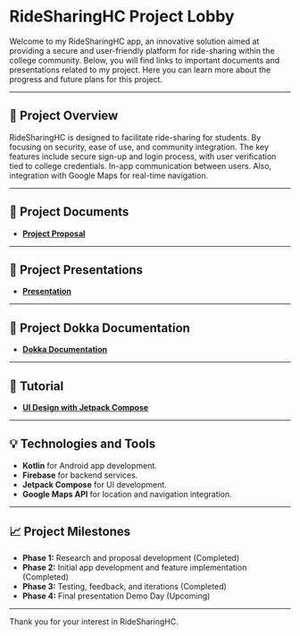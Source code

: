 # RideSharingHC Project Lobby

Welcome to my RideSharingHC app, an innovative solution aimed at providing a secure and user-friendly platform for ride-sharing within the college community. Below, you will find links to important documents and presentations related to my project. Here you can learn more about the progress and future plans for this project.

---

## 🚗 **Project Overview**

RideSharingHC is designed to facilitate ride-sharing for students. By focusing on security, ease of use, and community integration. The key features include secure sign-up and login process, with user verification tied to college credentials. In-app communication between users. Also, integration with Google Maps for real-time navigation.

---

## 📂 **Project Documents**

- **[Project Proposal](https://hanover-cs.github.io/HC25-Caio-Montilha-Senior-Project/docs/proposal.html)**

---

## 🎤 **Project Presentations**

- **[Presentation](https://hanover-cs.github.io/HC25-Caio-Montilha-Senior-Project/docs/presentation.html)**

---

## 🎤 **Project Dokka Documentation**

- **[Dokka Documentation](https://hanover-cs.github.io/HC25-Caio-Montilha-Senior-Project/api/)**

---

## 📘 **Tutorial**

- **[UI Design with Jetpack Compose](https://hanover-cs.github.io/HC25-Caio-Montilha-Senior-Project/docs/tutorial/index.html)**

---

## 💡 **Technologies and Tools**

- **Kotlin** for Android app development.
- **Firebase** for backend services.
- **Jetpack Compose** for UI development.
- **Google Maps API** for location and navigation integration.

---

## 📈 **Project Milestones**

- **Phase 1:** Research and proposal development (Completed)
- **Phase 2:** Initial app development and feature implementation (Completed)
- **Phase 3:** Testing, feedback, and iterations (Completed)
- **Phase 4:** Final presentation Demo Day (Upcoming)

---

Thank you for your interest in RideSharingHC.